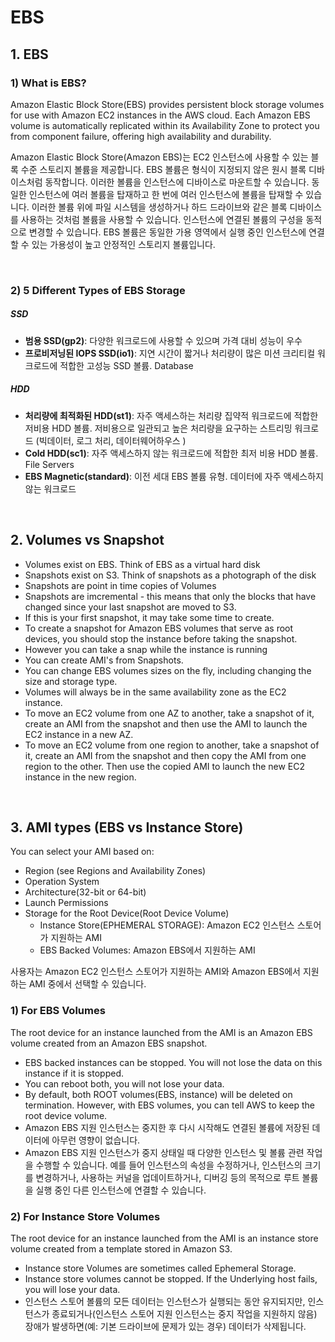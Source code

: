 # EBS

## 1. EBS

### 1) What is EBS?

Amazon Elastic Block Store(EBS) provides persistent block storage volumes for use with Amazon EC2 instances in the AWS cloud. Each Amazon EBS volume is automatically replicated within its Availability Zone to protect you from component failure, offering high availability and durability.

Amazon Elastic Block Store(Amazon EBS)는 EC2 인스턴스에 사용할 수 있는 블록 수준 스토리지 볼륨을 제공합니다. EBS 볼륨은 형식이 지정되지 않은 원시 블록 디바이스처럼 동작합니다. 이러한 볼륨을 인스턴스에 디바이스로 마운트할 수 있습니다. 동일한 인스턴스에 여러 볼륨을 탑재하고 한 번에 여러 인스턴스에 볼륨을 탑재할 수 있습니다. 이러한 볼륨 위에 파일 시스템을 생성하거나 하드 드라이브와 같은 블록 디바이스를 사용하는 것처럼 볼륨을 사용할 수 있습니다. 인스턴스에 연결된 볼륨의 구성을 동적으로 변경할 수 있습니다. EBS 볼륨은 동일한 가용 영역에서 실행 중인 인스턴스에 연결할 수 있는 가용성이 높고 안정적인 스토리지 볼륨입니다.

<br>

### 2) 5 Different Types of EBS Storage

##### SSD

- **범용 SSD(gp2)**: 다양한 워크로드에 사용할 수 있으며 가격 대비 성능이 우수
- **프로비저닝된 IOPS SSD(io1)**: 지연 시간이 짧거나 처리량이 많은 미션 크리티컬 워크로드에 적합한 고성능 SSD 볼륨. Database

##### HDD

- **처리량에 최적화된 HDD(st1)**: 자주 액세스하는 처리량 집약적 워크로드에 적합한 저비용 HDD 볼륨. 저비용으로 일관되고 높은 처리량을 요구하는 스트리밍 워크로드 (빅데이터, 로그 처리, 데이터웨어하우스 )
- **Cold HDD(sc1)**: 자주 액세스하지 않는 워크로드에 적합한 최저 비용 HDD 볼륨. File Servers
- **EBS Magnetic(standard)**: 이전 세대 EBS 볼륨 유형. 데이터에 자주 액세스하지 않는 워크로드

<br>

## 2. Volumes vs Snapshot

- Volumes exist on EBS. Think of EBS as a virtual hard disk
- Snapshots exist on S3. Think of snapshots as a photograph of the disk
- Snapshots are point in time copies of Volumes
- Snapshots are imcremental - this means that only the blocks that have changed since your last snapshot are moved to S3.
- If this is your first snapshot, it may take some time to create.
- To create a snapshot for Amazon EBS volumes that serve as root devices, you should stop the instance before taking the snapshot.
- However you can take a snap while the instance is running
- You can create AMI's from Snapshots.
- You can change EBS volumes sizes on the fly, including changing the size and storage type.
- Volumes will always be in the same availability zone as the EC2 instance.
- To move an EC2 volume from one AZ to another, take a snapshot of it, create an AMI from the snapshot and then use the AMI to launch the EC2 instance in a new AZ.
- To move an EC2 volume from one region to another, take a snapshot of it, create an AMI from the snapshot and then copy the AMI from one region to the other. Then use the copied AMI to launch the new EC2 instance in the new region.

<br>

## 3. AMI types (EBS vs Instance Store)

You can select your AMI based on:

- Region (see Regions and Availability Zones)
- Operation System
- Architecture(32-bit or 64-bit)
- Launch Permissions
- Storage for the Root Device(Root Device Volume)
  - Instance Store(EPHEMERAL STORAGE): Amazon EC2 인스턴스 스토어가 지원하는 AMI
  - EBS Backed Volumes: Amazon EBS에서 지원하는 AMI

사용자는 Amazon EC2 인스턴스 스토어가 지원하는 AMI와 Amazon EBS에서 지원하는 AMI 중에서 선택할 수 있습니다.

### 1) For EBS Volumes

The root device for an instance launched from the AMI is an Amazon EBS volume created from an Amazon EBS snapshot.

- EBS backed instances can be stopped. You will not lose the data on this instance if it is stopped.
- You can reboot both, you will not lose your data.
- By default, both ROOT volumes(EBS, instance) will be deleted on termination. However, with EBS volumes, you can tell AWS to keep the root device volume.
- Amazon EBS 지원 인스턴스는 중지한 후 다시 시작해도 연결된 볼륨에 저장된 데이터에 아무런 영향이 없습니다.
- Amazon EBS 지원 인스턴스가 중지 상태일 때 다양한 인스턴스 및 볼륨 관련 작업을 수행할 수 있습니다. 예를 들어 인스턴스의 속성을 수정하거나, 인스턴스의 크기를 변경하거나, 사용하는 커널을 업데이트하거나, 디버깅 등의 목적으로 루트 볼륨을 실행 중인 다른 인스턴스에 연결할 수 있습니다.

### 2) For Instance Store Volumes

The root device for an instance launched from the AMI is an instance store volume created from a template stored in Amazon S3.

- Instance store Volumes are sometimes called Ephemeral Storage.
- Instance store volumes cannot be stopped. If the Underlying host fails, you will lose your data.
- 인스턴스 스토어 볼륨의 모든 데이터는 인스턴스가 실행되는 동안 유지되지만, 인스턴스가 종료되거나(인스턴스 스토어 지원 인스턴스는 중지 작업을 지원하지 않음) 장애가 발생하면(예: 기본 드라이브에 문제가 있는 경우) 데이터가 삭제됩니다.
